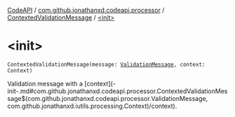 [CodeAPI](../../index.md) / [com.github.jonathanxd.codeapi.processor](../index.md) / [ContextedValidationMessage](index.md) / [&lt;init&gt;](.)

# &lt;init&gt;

`ContextedValidationMessage(message: `[`ValidationMessage`](../-validation-message/index.md)`, context: Context)`

Validation message with a [context](-init-.md#com.github.jonathanxd.codeapi.processor.ContextedValidationMessage$<init>(com.github.jonathanxd.codeapi.processor.ValidationMessage, com.github.jonathanxd.iutils.processing.Context)/context).

